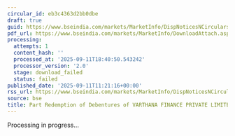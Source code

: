 ```yaml
---
circular_id: eb3c4363d2bb0dbe
draft: true
guid: https://www.bseindia.com/markets/MarketInfo/DispNoticesNCirculars.aspx?Noticeid={CC2E2385-1B46-4B36-9F13-FF57166D2582}&noticeno=20250911-25&dt=09/11/2025&icount=25&totcount=91&flag=0
pdf_url: https://www.bseindia.com/markets/MarketInfo/DownloadAttach.aspx?id=20250911-25&attachedId=
processing:
  attempts: 1
  content_hash: ''
  processed_at: '2025-09-11T18:40:50.543242'
  processor_version: '2.0'
  stage: download_failed
  status: failed
published_date: '2025-09-11T11:21:16+00:00'
rss_url: https://www.bseindia.com/markets/MarketInfo/DispNoticesNCirculars.aspx?Noticeid={CC2E2385-1B46-4B36-9F13-FF57166D2582}&noticeno=20250911-25&dt=09/11/2025&icount=25&totcount=91&flag=0
source: bse
title: Part Redemption of Debentures of VARTHANA FINANCE PRIVATE LIMITED
---
```


Processing in progress...